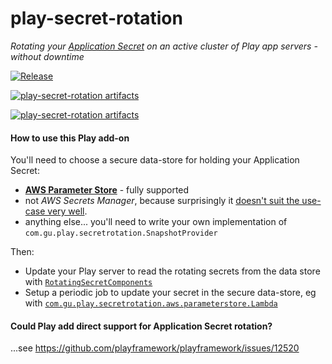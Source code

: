 play-secret-rotation
=========

_Rotating your [Application Secret](https://www.playframework.com/documentation/2.9.x/ApplicationSecret)
on an active cluster of Play app servers - without downtime_

[![Release](https://github.com/guardian/play-secret-rotation/actions/workflows/release.yml/badge.svg)](https://github.com/guardian/play-secret-rotation/actions/workflows/release.yml)

[![play-secret-rotation artifacts](https://index.scala-lang.org/guardian/play-secret-rotation/play-v30/latest-by-scala-version.svg)](https://index.scala-lang.org/guardian/play-secret-rotation/play-v30/)

[![play-secret-rotation artifacts](https://index.scala-lang.org/guardian/play-secret-rotation/play-v29/latest-by-scala-version.svg)](https://index.scala-lang.org/guardian/play-secret-rotation/play-v29/)

#### How to use this Play add-on

You'll need to choose a secure data-store for holding your Application Secret:

* [**AWS Parameter Store**](aws-parameterstore/README.md) - fully supported
* not _AWS Secrets Manager_, because surprisingly it
  [doesn't suit the use-case very well](https://github.com/guardian/play-secret-rotation/commit/01e7fa86688).
* anything else... you'll need to write your own implementation of `com.gu.play.secretrotation.SnapshotProvider`

Then:

* Update your Play server to read the rotating secrets from the data store with [`RotatingSecretComponents`](aws-parameterstore/README.md#updating-applicationcomponents-with-the-rotating-secret)
* Setup a periodic job to update your secret in the secure data-store, eg with [`com.gu.play.secretrotation.aws.parameterstore.Lambda`](aws-parameterstore/README.md#secret-updating-lambda)


#### Could Play add direct support for Application Secret rotation?

...see https://github.com/playframework/playframework/issues/12520
